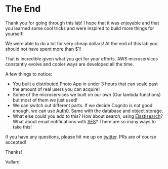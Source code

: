 # The End

Thank you for going through this lab!  I hope that it was enjoyable and that you learned some cool tricks and were inspired to build more things for yourself!

We were able to do a lot for very cheap dollars!  At the end of this lab you should not have spent more than $1!

That is incredible given what you get for your efforts. AWS microservices constantly evolve and cooler ways are developed all the time. 

A few things to notice: 

* You built a distributed Photo App in under 3 hours that can scale past the amount of real users you can acquire!
* Some of the microservices we built on our own (Our lambda functions) but most of them we just used!
* We can switch out different parts.  If we decide Cognito is not good enough, we can use [Auth0](https://auth0.com). Same with the database and object storage. 
* What else could you add to this?  How about search, using [Elastisearch](https://us-west-2.console.aws.amazon.com/es/home?region=us-west-2#)?  What about email notifications with [SES](https://us-west-2.console.aws.amazon.com/ses/home?region=us-west-2#)?  There are so many ways to take this!

If you have any questions, please hit me up on [twitter](https://twitter.com/vallard). PRs are of course accepted!

Thanks!

Vallard 